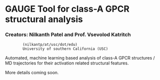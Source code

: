 # GAUGE Tool for class-A GPCR structural analysis
### Creators: Nilkanth Patel and Prof. Vsevolod Katritch 
            (nilkantp/at/usc/dot/edu)
            University of southern California (USC)
            


Automated, machine learning based analysis of class-A GPCR structures / MD trajectories for their activation related structural features.


More details coming soon.


